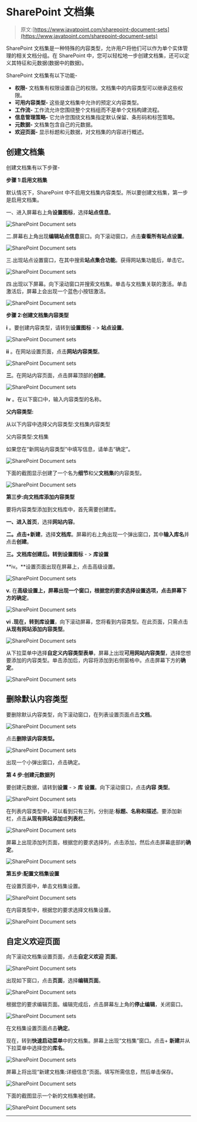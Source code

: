 # SharePoint 文档集

> 原文:[https://www.javatpoint.com/sharepoint-document-sets](https://www.javatpoint.com/sharepoint-document-sets)

SharePoint 文档集是一种特殊的内容类型，允许用户将他们可以作为单个实体管理的相关文档分组。在 SharePoint 中，您可以轻松地一步创建文档集，还可以定义其特征和元数据(数据中的数据)。

SharePoint 文档集有以下功能-

*   **权限-** 文档集有权限设置自己的权限。文档集中的内容类型可以继承这些权限。
*   **可用内容类型-** 这些是文档集中允许的预定义内容类型。
*   **工作流-** 工作流允许您围绕整个文档组而不是单个文档构建流程。
*   **信息管理策略-** 它允许您围绕文档集指定默认保留、条形码和标签策略。
*   **元数据-** 文档集包含自己的元数据。
*   **欢迎页面-** 显示标题和元数据，对文档集的内容进行概述。

## 创建文档集

创建文档集有以下步骤-

**步骤 1:启用文档集**

默认情况下，SharePoint 中不启用文档集内容类型。所以要创建文档集，第一步是启用文档集。

一、进入屏幕右上角**设置图标**，选择**站点信息**。

![SharePoint Document sets](../Images/0b1ce3360250000232daac0ca77e4bb0.png)

二.屏幕右上角出现**编辑站点信息**窗口。向下滚动窗口，点击**查看所有站点设置**。

![SharePoint Document sets](../Images/f8b08144b9ff6fe267f71e809515b24a.png)

三.出现站点设置窗口，在其中搜索**站点集合功能**。获得网站集功能后，单击它。

![SharePoint Document sets](../Images/bf6466caacdb558b9e0b431a98c5545c.png)

四.出现以下屏幕。向下滚动窗口并搜索文档集。单击与文档集关联的激活。单击激活后，屏幕上会出现一个蓝色小按钮激活。

![SharePoint Document sets](../Images/288b057dcffe96a8e2b5b24c2132cd0d.png)

**步骤 2:创建文档集内容类型**

**i** 。要创建内容类型，请转到**设置图标** - > **站点设置**。

![SharePoint Document sets](../Images/784532369eebff7b3c5a2a7136e9400b.png)

**ii** 。在网站设置页面，点击**网站内容类型**。

![SharePoint Document sets](../Images/1bb4c180952c99b1f11a850b55995d63.png)

**三**。在网站内容页面，点击屏幕顶部的**创建**。

![SharePoint Document sets](../Images/945631dfa1d4798e66b56c4be7ff5648.png)

**iv** 。在以下窗口中，输入内容类型的名称。

**父内容类型:**

从以下内容中选择父内容类型:文档集内容类型

父内容类型:文档集

如果您在“新网站内容类型”中填写信息，请单击“确定”。

![SharePoint Document sets](../Images/258da8861d4c64ebf8159233386f7008.png)

下面的截图显示创建了一个名为**细节**和父**文档集**的内容类型。

![SharePoint Document sets](../Images/ae59757f0ea8a459ab0fe4c0428ea012.png)

**第三步:向文档库添加内容类型**

要将内容类型添加到文档库中，首先需要创建库。

**一、**进入**首页**，选择**网站内容**。

**二。**点击**+新建**，选择**文档库**。屏幕的右上角出现一个弹出窗口，其中**输入库名**并点击**创建**。

**三。**文档库创建后。转到**设置图标** - > **库设置**

**iv。**设置页面出现在屏幕上，点击高级设置。

![SharePoint Document sets](../Images/5cb11bbdfc0332dfb91d22c5a459591a.png)

**v.** 在**高级设置上，**屏幕出现一个窗口，根据您的要求选择设置选项，点击屏幕下方的**确定**。

![SharePoint Document sets](../Images/4893ac9adf90ebe97f0247cb207ccfe4.png)

**vi .**现在，转到**库设置**，向下滚动屏幕，您将看到内容类型。在此页面，只需点击**从现有网站添加内容类型**。

![SharePoint Document sets](../Images/8e3d3a1a1a92e9a800194c242032188e.png)

从下拉菜单中选择**自定义内容类型表单**，屏幕上出现**可用网站内容类型**，选择您想要添加的内容类型。单击添加后，内容将添加到右侧窗格中。点击屏幕下方的**确定**。

![SharePoint Document sets](../Images/01f49393672fa244b84e2471e9802c10.png)

## 删除默认内容类型

要删除默认内容类型，向下滚动窗口，在列表设置页面点击**文档**。

![SharePoint Document sets](../Images/c8265dfe3aa5a08013917dc9c3747243.png)

点击**删除该内容类型。**

![SharePoint Document sets](../Images/1c66f65f6d25ee2c49b1d2c739851f5e.png)

出现一个小弹出窗口，点击确定。

**第 4 步:创建元数据列**

要创建元数据，请转到**设置** - > **库** **设置**。向下滚动窗口，点击**内容** **类型**。

![SharePoint Document sets](../Images/abcdbd20801b370d8206e95bf976ffe5.png)

在列表内容类型中，可以看到只有三列，分别是:**标题、名称和描述**。要添加新栏，点击**从现有网站添加**或**列表栏**。

![SharePoint Document sets](../Images/7a67aa8277f3b7237bbc5b982570c421.png)

屏幕上出现添加列页面，根据您的要求选择列，点击添加，然后点击屏幕底部的**确定**。

![SharePoint Document sets](../Images/d5cf05303f431698a89dfe1fd264dbaa.png)

**第五步:配置文档集设置**

在设置页面中，单击文档集设置。

![SharePoint Document sets](../Images/54fd489131346e16589787a279cea054.png)

在内容类型中，根据您的要求选择文档集设置。

![SharePoint Document sets](../Images/81d885e7f2c885a86fe51953e41c3533.png)

## 自定义欢迎页面

向下滚动文档集设置页面，点击**自定义欢迎** **页面**。

![SharePoint Document sets](../Images/2c6e4cab357649daa64fbe1776de7d23.png)

出现如下窗口，点击**页面**，选择**编辑页面**。

![SharePoint Document sets](../Images/cc73e8a730b507e8a23a1915eec75856.png)

根据您的要求编辑页面。编辑完成后，点击屏幕左上角的**停止编辑**，关闭窗口。

![SharePoint Document sets](../Images/9074fe66caca44a66cd3058d092ee893.png)

在文档集设置页面点击**确定**。

现在，转到**快速启动菜单**中的文档集。屏幕上出现“文档集”窗口。点击+ **新建**并从下拉菜单中选择您的**库名**。

![SharePoint Document sets](../Images/f53c47540825213e5503b8acfda5dccd.png)

屏幕上将出现“新建文档集:详细信息”页面。填写所需信息，然后单击保存。

![SharePoint Document sets](../Images/6d244422f31559e6ae5fcfab30024c0e.png)

下面的截图显示一个新的文档集被创建。

![SharePoint Document sets](../Images/cc72462211ea5596ca1e87e10b0a8e39.png)

* * *
